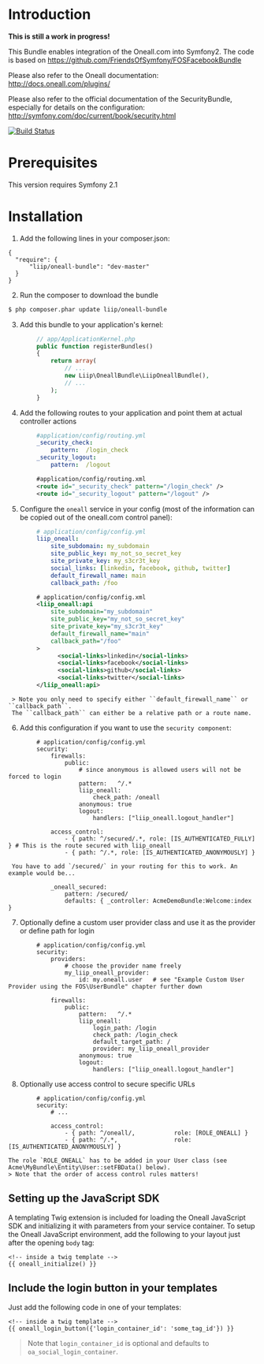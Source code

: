 Introduction
============

**This is still a work in progress!**

This Bundle enables integration of the Oneall.com into Symfony2.
The code is based on https://github.com/FriendsOfSymfony/FOSFacebookBundle

Please also refer to the Oneall documentation:
http://docs.oneall.com/plugins/

Please also refer to the official documentation of the SecurityBundle, especially
for details on the configuration:
http://symfony.com/doc/current/book/security.html

[![Build Status](https://secure.travis-ci.org/liip/LiipOneallBundle.png?branch=master)](http://travis-ci.org/liip/LiipOneallBundle)

Prerequisites
============

This version requires Symfony 2.1

Installation
============

  1. Add the following lines in your composer.json:
  ```
{
    "require": {
        "liip/oneall-bundle": "dev-master"
    }
}
  ```
  
  2. Run the composer to download the bundle
  ``` bash
  $ php composer.phar update liip/oneall-bundle
  ```
  
  3. Add this bundle to your application's kernel:
  ``` php
          // app/ApplicationKernel.php
          public function registerBundles()
          {
              return array(
                  // ...
                  new Liip\OneallBundle\LiipOneallBundle(),
                  // ...
              );
          }
  ```        
  4. Add the following routes to your application and point them at actual controller actions
  ``` yaml
          #application/config/routing.yml
          _security_check:
              pattern:  /login_check
          _security_logout:
              pattern:  /logout
  ```
  ``` xml
          #application/config/routing.xml
          <route id="_security_check" pattern="/login_check" />
          <route id="_security_logout" pattern="/logout" />     
  ```
  5. Configure the `oneall` service in your config (most of the information can be copied out of the oneall.com control panel):
  ``` yaml
          # application/config/config.yml
          liip_oneall:
              site_subdomain: my_subdomain
              site_public_key: my_not_so_secret_key
              site_private_key: my_s3cr3t_key
              social_links: [linkedin, facebook, github, twitter]
              default_firewall_name: main
              callback_path: /foo
  ```
  ``` xml
          # application/config/config.xml
          <liip_oneall:api
              site_subdomain="my_subdomain"
              site_public_key="my_not_so_secret_key"
              site_private_key="my_s3cr3t_key"
              default_firewall_name="main"
              callback_path="/foo"
          >
                <social-links>linkedin</social-links>
                <social-links>facebook</social-links>
                <social-links>github</social-links>
                <social-links>twitter</social-links>
          </liip_oneall:api>
  ```

     > Note you only need to specify either ``default_firewall_name`` or ``callback_path``.
     The ``callback_path`` can either be a relative path or a route name.

  6. Add this configuration if you want to use the `security component`:
  ```
          # application/config/config.yml
          security:
              firewalls:
                  public:
                      # since anonymous is allowed users will not be forced to login
                      pattern:   ^/.*
                      liip_oneall:
                          check_path: /oneall
                      anonymous: true
                      logout:
                          handlers: ["liip_oneall.logout_handler"]

              access_control:
                  - { path: ^/secured/.*, role: [IS_AUTHENTICATED_FULLY] } # This is the route secured with liip_oneall
                  - { path: ^/.*, role: [IS_AUTHENTICATED_ANONYMOUSLY] }
  ```
     You have to add `/secured/` in your routing for this to work. An example would be...
  ```
              _oneall_secured:
                  pattern: /secured/
                  defaults: { _controller: AcmeDemoBundle:Welcome:index }
  ```

  7. Optionally define a custom user provider class and use it as the provider or define path for login
  ```
          # application/config/config.yml
          security:
              providers:
                  # choose the provider name freely
                  my_liip_oneall_provider:
                      id: my.oneall.user   # see "Example Custom User Provider using the FOS\UserBundle" chapter further down

              firewalls:
                  public:
                      pattern:   ^/.*
                      liip_oneall:
                          login_path: /login
                          check_path: /login_check
                          default_target_path: /
                          provider: my_liip_oneall_provider
                      anonymous: true
                      logout:
                          handlers: ["liip_oneall.logout_handler"]
  ```

  8. Optionally use access control to secure specific URLs
  ```
          # application/config/config.yml
          security:
              # ...
              
              access_control:
                  - { path: ^/oneall/,           role: [ROLE_ONEALL] }
                  - { path: ^/.*,                role: [IS_AUTHENTICATED_ANONYMOUSLY] }
   ```

    The role `ROLE_ONEALL` has to be added in your User class (see Acme\MyBundle\Entity\User::setFBData() below).
    > Note that the order of access control rules matters!

Setting up the JavaScript SDK
-----------------------------

A templating Twig extension is included for loading the Oneall JavaScript SDK and
initializing it with parameters from your service container. To setup the
Oneall JavaScript environment, add the following to your layout just after
the opening `body` tag:
```html+jinja
<!-- inside a twig template -->
{{ oneall_initialize() }}
```

Include the login button in your templates
------------------------------------------

Just add the following code in one of your templates:
```html+jinja
<!-- inside a twig template -->
{{ oneall_login_button({'login_container_id': 'some_tag_id'}) }}
```

> Note that ``login_container_id`` is optional and defaults to ``oa_social_login_container``.
